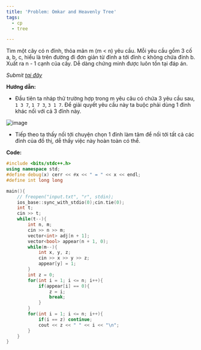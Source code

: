 ```yaml
---
title: 'Problem: Omkar and Heavenly Tree'
tags:
  - cp
  - tree

---
```


Tìm một cây có n đỉnh, thỏa mãn m (m < n) yêu cầu. Mỗi yêu cầu gồm 3 cố a, b, c, hiểu là trên đường đi đơn giản từ đỉnh a tới đỉnh c không chứa đỉnh b. 
Xuất ra n - 1 cạnh của cây. Dễ dàng chứng minh được luôn tồn tại đáp án.

<!--more-->

*Submit [tại đây](https://codeforces.com/contest/1586/problem/B)*

**Hướng dẫn:**

- Đầu tiên ta nháp thử trường hợp trong m yêu câu có chứa 3 yêu cầu sau, `1 3 7`, `1 7 3`, `3 1 7`. Để giải quyết yêu cầu này ta buộc phải dùng 1 đỉnh khác nối với cả 3 đỉnh này.

![image](https://user-images.githubusercontent.com/83690404/137828712-3b5fb4d5-4f28-432c-843d-2757aaa9f969.png)

- Tiếp theo ta thấy nối tới chuyện chọn 1 đỉnh làm tâm để nối tới tất cả các đỉnh của đồ thị, dễ thấy việc này hoàn toàn có thể.

**Code:**

```cpp
#include <bits/stdc++.h>
using namespace std;
#define debug(x) cerr << #x << " = " << x << endl;
#define int long long

main(){
    // freopen("input.txt", "r", stdin);
    ios_base::sync_with_stdio(0);cin.tie(0);
    int t;
    cin >> t;
    while(t--){
        int n, m;
        cin >> n >> m;
        vector<int> adj[n + 1];
        vector<bool> appear(n + 1, 0);
        while(m--){
            int x, y, z;
            cin >> x >> y >> z;
            appear[y] = 1;
        }
        int z = 0;
        for(int i = 1; i <= n; i++){
            if(appear[i] == 0){
                z = i;
                break;
            }
        }
        for(int i = 1; i <= n; i++){
            if(i == z) continue;
            cout << z << " " << i << "\n";
        }
    }
}
```
